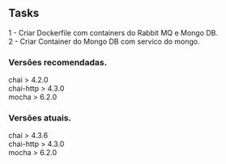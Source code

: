 ## Tasks

1 - Criar Dockerfile com containers do Rabbit MQ e Mongo DB. <br>
2 - Criar Container do Mongo DB com servico do mongo.


### Versões recomendadas.
chai > 4.2.0 <br>
chai-http > 4.3.0 <br>
mocha > 6.2.0 <br>


### Versões atuais.
chai > 4.3.6 <br>
chai-http > 4.3.0 <br>
mocha > 6.2.0 <br>

